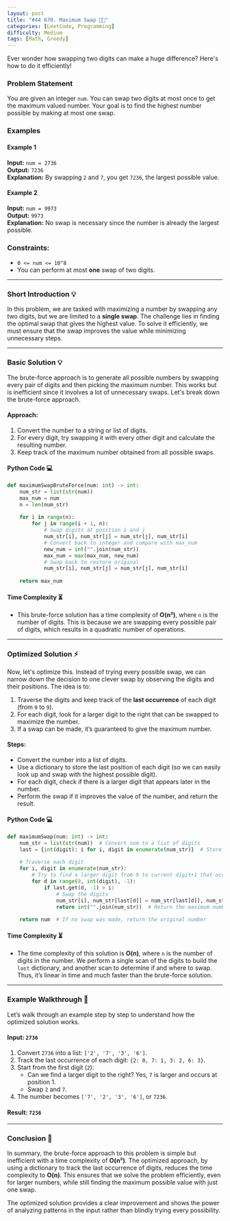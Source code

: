 ```yaml
---
layout: post  
title: "#44 670. Maximum Swap 🧠🚀"
categories: [LeetCode, Programming]
difficulty: Medium
tags: [Math, Greedy]
---
```




Ever wonder how swapping two digits can make a huge difference? Here's how to do it efficiently! 

### Problem Statement
You are given an integer `num`. You can swap two digits at most once to get the maximum valued number. Your goal is to find the highest number possible by making at most one swap.

### Examples

#### Example 1
**Input:** `num = 2736`  
**Output:** `7236`  
**Explanation:** By swapping `2` and `7`, you get `7236`, the largest possible value.

#### Example 2
**Input:** `num = 9973`  
**Output:** `9973`  
**Explanation:** No swap is necessary since the number is already the largest possible.

### Constraints:
- `0 <= num <= 10^8`  
- You can perform at most **one** swap of two digits.

---

### Short Introduction 💡
In this problem, we are tasked with maximizing a number by swapping any two digits, but we are limited to a **single swap**. The challenge lies in finding the optimal swap that gives the highest value. To solve it efficiently, we must ensure that the swap improves the value while minimizing unnecessary steps.

---

### Basic Solution 💡
The brute-force approach is to generate all possible numbers by swapping every pair of digits and then picking the maximum number. This works but is inefficient since it involves a lot of unnecessary swaps. Let's break down the brute-force approach.

#### Approach:
1. Convert the number to a string or list of digits.
2. For every digit, try swapping it with every other digit and calculate the resulting number.
3. Keep track of the maximum number obtained from all possible swaps.

#### Python Code 💻

```python
def maximumSwapBruteForce(num: int) -> int:
    num_str = list(str(num))
    max_num = num
    n = len(num_str)
    
    for i in range(n):
        for j in range(i + 1, n):
            # Swap digits at position i and j
            num_str[i], num_str[j] = num_str[j], num_str[i]
            # Convert back to integer and compare with max_num
            new_num = int("".join(num_str))
            max_num = max(max_num, new_num)
            # Swap back to restore original
            num_str[i], num_str[j] = num_str[j], num_str[i]
    
    return max_num
```

#### Time Complexity ⏳
- This brute-force solution has a time complexity of **O(n²)**, where `n` is the number of digits. This is because we are swapping every possible pair of digits, which results in a quadratic number of operations.

---

### Optimized Solution ⚡
Now, let's optimize this. Instead of trying every possible swap, we can narrow down the decision to one clever swap by observing the digits and their positions. The idea is to:
1. Traverse the digits and keep track of the **last occurrence** of each digit (from `0` to `9`).
2. For each digit, look for a larger digit to the right that can be swapped to maximize the number.
3. If a swap can be made, it’s guaranteed to give the maximum number.

#### Steps:
- Convert the number into a list of digits.
- Use a dictionary to store the last position of each digit (so we can easily look up and swap with the highest possible digit).
- For each digit, check if there is a larger digit that appears later in the number.
- Perform the swap if it improves the value of the number, and return the result.

#### Python Code 💻

```python
def maximumSwap(num: int) -> int:
    num_str = list(str(num))  # Convert num to a list of digits
    last = {int(digit): i for i, digit in enumerate(num_str)}  # Store the last occurrence of each digit
    
    # Traverse each digit
    for i, digit in enumerate(num_str):
        # Try to find a larger digit from 9 to current digit+1 that occurs later
        for d in range(9, int(digit), -1):
            if last.get(d, -1) > i:
                # Swap the digits
                num_str[i], num_str[last[d]] = num_str[last[d]], num_str[i]
                return int("".join(num_str))  # Return the maximum number obtained
    
    return num  # If no swap was made, return the original number
```

#### Time Complexity ⏳
- The time complexity of this solution is **O(n)**, where `n` is the number of digits in the number. We perform a single scan of the digits to build the `last` dictionary, and another scan to determine if and where to swap. Thus, it’s linear in time and much faster than the brute-force solution.

---

### Example Walkthrough 🧩

Let’s walk through an example step by step to understand how the optimized solution works.

#### Input: `2736`
1. Convert `2736` into a list: `['2', '7', '3', '6']`.
2. Track the last occurrence of each digit: `{2: 0, 7: 1, 3: 2, 6: 3}`.
3. Start from the first digit (`2`):
   - Can we find a larger digit to the right? Yes, `7` is larger and occurs at position 1.
   - Swap `2` and `7`.
4. The number becomes `['7', '2', '3', '6']`, or `7236`.

#### Result: `7236`

---

### Conclusion 📝

In summary, the brute-force approach to this problem is simple but inefficient with a time complexity of **O(n²)**. The optimized approach, by using a dictionary to track the last occurrence of digits, reduces the time complexity to **O(n)**. This ensures that we solve the problem efficiently, even for larger numbers, while still finding the maximum possible value with just one swap.

The optimized solution provides a clear improvement and shows the power of analyzing patterns in the input rather than blindly trying every possibility.
